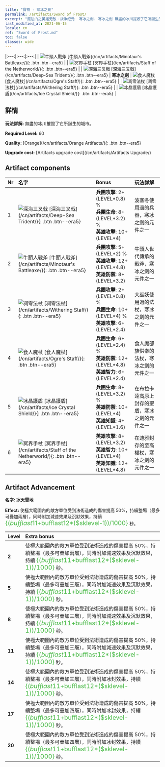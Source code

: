 ```yaml
---
title: "寶物 - 寒冰之劍"
permalink: /artifacts/Sword of Frost/
excerpt: "魔法门之英雄无敌：战争纪元  寒冰之劍. 寒冰之劍 無盡的冰川摧毀了它所誕生的城市。"
last_modified_at: 2021-06-15
locale: cn
ref: "Sword of Frost.md"
toc: false
classes: wide
---
```


  |:---:|:---:|:---:| 
  | ![牛頭人戰斧](/images/t/artifact_40432.png) [牛頭人戰斧](/cn/artifacts/Minotaur's Battleaxe/){: .btn .btn--era5} |   | ![冥界手杖](/images/t/artifact_40436.png) [冥界手杖](/cn/artifacts/Staff of the Netherworld/){: .btn .btn--era5} | 
  | ![深海三叉戟](/images/t/artifact_40431.png) [深海三叉戟](/cn/artifacts/Deep-Sea Trident/){: .btn .btn--era5} | **寒冰之劍** | ![食人魔杖](/images/t/artifact_40434.png) [食人魔杖](/cn/artifacts/Ogre's Staff/){: .btn .btn--era5} | 
  | ![凋零法杖](/images/t/artifact_40433.png) [凋零法杖](/cn/artifacts/Withering Staff/){: .btn .btn--era5} |   | ![冰晶護盾](/images/t/artifact_40435.png) [冰晶護盾](/cn/artifacts/Ice Crystal Shield/){: .btn .btn--era5} | 


## 詳情

 **玩法詳解:** 無盡的冰川摧毀了它所誕生的城市。

 **Required Level:** 60

 **Quality:** [Orange](/cn/artifacts/Orange Artifacts/){: .btn .btn--era5}

 **Upgrade cost:** [Artifacts upgrade cost](/cn/artifacts/Artifacts Upgrade/)



## Artifact components

  | Nr |    名字    |   Bonus | 玩法詳解 | 
  |:---|:-----------|:--------|:------------| 
  | 1 | ![深海三叉戟](/images/t/artifact_40431.png) [深海三叉戟](/cn/artifacts/Deep-Sea Trident/){: .btn .btn--era5} | **兵團攻擊**: 2+(LEVEL\*0.8) %<br/>**兵團生命**: 8+(LEVEL\*3.2) %<br/>**英雄攻擊**: 10+(LEVEL\*4) | 波塞冬使用過的兵器，寒冰之劍的元件之一 | 
  | 2 | ![牛頭人戰斧](/images/t/artifact_40432.png) [牛頭人戰斧](/cn/artifacts/Minotaur's Battleaxe/){: .btn .btn--era5} | **兵團攻擊**: 5+(LEVEL\*2) %<br/>**英雄攻擊**: 12+(LEVEL\*4.8)<br/>**英雄防禦**: 8+(LEVEL\*3.2) | 牛頭人世代傳承的戰斧，寒冰之劍的元件之一 | 
  | 3 | ![凋零法杖](/images/t/artifact_40433.png) [凋零法杖](/cn/artifacts/Withering Staff/){: .btn .btn--era5} | **兵團攻擊**: 2+(LEVEL\*0.8) %<br/>**兵團生命**: 10+(LEVEL\*4) %<br/>**英雄攻擊**: 6+(LEVEL\*2.4) | 大巫妖使用過的法杖，寒冰之劍的元件之一 | 
  | 4 | ![食人魔杖](/images/t/artifact_40434.png) [食人魔杖](/cn/artifacts/Ogre's Staff/){: .btn .btn--era5} | **兵團生命**: 6+(LEVEL\*2.4) %<br/>**英雄防禦**: 12+(LEVEL\*4.8)<br/>**英雄智力**: 6+(LEVEL\*2.4) | 食人魔部族供奉的法杖，寒冰之劍的元件之一 | 
  | 5 | ![冰晶護盾](/images/t/artifact_40435.png) [冰晶護盾](/cn/artifacts/Ice Crystal Shield/){: .btn .btn--era5} | **兵團生命**: 8+(LEVEL\*3.2) %<br/>**英雄防禦**: 10+(LEVEL\*4)<br/>**英雄知識**: 4+(LEVEL\*1.6) | 在布拉卡達高原上封存的聖盾，寒冰之劍的元件之一 | 
  | 6 | ![冥界手杖](/images/t/artifact_40436.png) [冥界手杖](/cn/artifacts/Staff of the Netherworld/){: .btn .btn--era5} | **英雄攻擊**: 8+(LEVEL\*3.2)<br/>**英雄智力**: 10+(LEVEL\*4)<br/>**英雄知識**: 12+(LEVEL\*4.8) | 在迪雅封存的至高權杖，寒冰之劍的元件之一 | 


## Artifact Advancement

 **名字: 冰天雪地**

 **Effect:** 使極大範圍內的敵方單位受到法術造成的傷害提高 50%，持續整場（最多可疊加兩層），同時附加減速效果及沉默效果，持續 <span style="color: #48b946;font-size:20px">{($bufflast11+$bufflast12*($sklevel-1))/1000}</span> 秒。

  |  Level  |    Extra bonus  | 
  |:--------|:----------------| 
  | **2** | 使極大範圍內的敵方單位受到法術造成的傷害提高 50%，持續整場（最多可疊加兩層），同時附加減速效果及沉默效果，持續 <span style="color: #48b946;font-size:20px">{($bufflast11+$bufflast12*($sklevel-1))/1000}</span> 秒。 | 
  | **5** | 使極大範圍內的敵方單位受到法術造成的傷害提高 50%，持續整場（最多可疊加三層），同時附加減速效果及沉默效果，持續 <span style="color: #48b946;font-size:20px">{($bufflast11+$bufflast12*($sklevel-1))/1000}</span> 秒。 | 
  | **8** | 使極大範圍內的敵方單位受到法術造成的傷害提高 50%，持續整場（最多可疊加三層），同時附加減速效果及沉默效果，持續 <span style="color: #48b946;font-size:20px">{($bufflast11+$bufflast12*($sklevel-1))/1000}</span> 秒。 | 
  | **11** | 使極大範圍內的敵方單位受到法術造成的傷害提高 50%，持續整場（最多可疊加三層），同時附加減速效果及沉默效果，持續 <span style="color: #48b946;font-size:20px">{($bufflast11+$bufflast12*($sklevel-1))/1000}</span> 秒。 | 
  | **14** | 使極大範圍內的敵方單位受到法術造成的傷害提高 50%，持續整場（最多可疊加三層），同時附加冰封效果，持續 <span style="color: #48b946;font-size:20px">{($bufflast11+$bufflast12*($sklevel-1))/1000}</span> 秒。 | 
  | **17** | 使極大範圍內的敵方單位受到法術造成的傷害提高 50%，持續整場（最多可疊加四層），同時附加冰封效果，持續 <span style="color: #48b946;font-size:20px">{($bufflast11+$bufflast12*($sklevel-1))/1000}</span> 秒。 | 
  | **20** | 使極大範圍內的敵方單位受到法術造成的傷害提高 50%，持續整場（最多可疊加四層），同時附加冰封效果，持續 <span style="color: #48b946;font-size:20px">{($bufflast11+$bufflast12*($sklevel-1))/1000}</span> 秒。 | 
